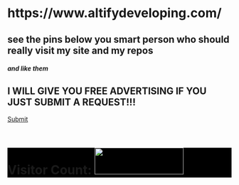 <h1>https://www.altifydeveloping.com/</h2><h2>see the pins below you smart person who should really visit my site and my repos</h2><h5>and like them<h5>
  <h2>I WILL GIVE YOU FREE ADVERTISING IF YOU JUST SUBMIT A REQUEST!!!</h2> <a href="mailto:admin@psnator.com?subject=Report%3A%20Contributing%20%5B%20DEFAULT%20%5D&body=Hey%20Altify%2C%0D%0A%0D%0AI%20would%20like%20to%20help%20in%20your%20(%20user-input%20).%20Also%2C%20you%20can%20contact%20me%20from%20this%20email%20or%20phone%20number%3A%20(%20user-input%20).%0D%0A%0D%0AFrom%2C%20(%20user-input%20)">Submit</a><br><br>
<h1 style='background-color: black'>Visitor Count:
<img src='https://views.whatilearened.today/views/github/Altify-Developing/README.md.svg' width='200' height='60'></h1>
